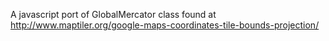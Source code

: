 A javascript port of GlobalMercator class found at http://www.maptiler.org/google-maps-coordinates-tile-bounds-projection/
